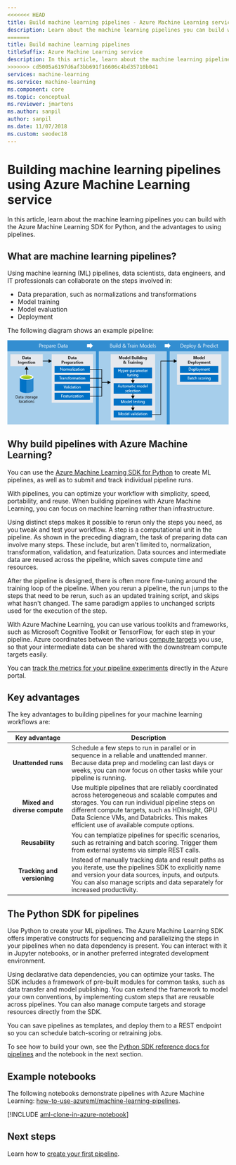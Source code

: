 ```yaml
---
<<<<<<< HEAD
title: Build machine learning pipelines - Azure Machine Learning service
description: Learn about the machine learning pipelines you can build with the Azure Machine Learning SDK for Python, and the advantages to using pipelines. Data scientists use machine learning (ML) pipelines to build, optimize, and manage their machine learning workflows.
=======
title: Build machine learning pipelines
titleSuffix: Azure Machine Learning service
description: In this article, learn about the machine learning pipelines you can build with the Azure Machine Learning SDK for Python and the advantages to using pipelines. Machine learning (ML) pipelines are used by data scientists to build, optimize, and manage their machine learning workflows.
>>>>>>> cd5005a6197d6af3bb691f16606c4bd35710b041
services: machine-learning
ms.service: machine-learning
ms.component: core
ms.topic: conceptual
ms.reviewer: jmartens
ms.author: sanpil
author: sanpil
ms.date: 11/07/2018
ms.custom: seodec18
---
```


# Building machine learning pipelines using Azure Machine Learning service

In this article, learn about the machine learning pipelines you can build with the Azure Machine Learning SDK for Python, and the advantages to using pipelines.

## What are machine learning pipelines?

Using machine learning (ML) pipelines, data scientists, data engineers, and IT professionals can collaborate on the steps involved in:
+ Data preparation, such as normalizations and transformations
+ Model training
+ Model evaluation
+ Deployment 

The following diagram shows an example pipeline:

![Machine learning pipelines in Azure Machine Learning service](./media/concept-ml-pipelines/pipelines.png)

## Why build pipelines with Azure Machine Learning?

You can use the [Azure Machine Learning SDK for Python](#the-python-sdk-for-pipelines) to create ML pipelines, as well as to submit and track individual pipeline runs.

With pipelines, you can optimize your workflow with simplicity, speed, portability, and reuse. When building pipelines with Azure Machine Learning, you can focus on machine learning rather than infrastructure.

Using distinct steps makes it possible to rerun only the steps you need, as you tweak and test your workflow. A step is a computational unit in the pipeline. As shown in the preceding diagram, the task of preparing data can involve many steps. These include, but aren't limited to, normalization, transformation, validation, and featurization. Data sources and intermediate data are reused across the pipeline, which saves compute time and resources. 

After the pipeline is designed, there is often more fine-tuning around the training loop of the pipeline. When you rerun a pipeline, the run jumps to the steps that need to be rerun, such as an updated training script, and skips what hasn't changed. The same paradigm applies to unchanged scripts used for the execution of the step. 

With Azure Machine Learning, you can use various toolkits and frameworks, such as Microsoft Cognitive Toolkit or TensorFlow, for each step in your pipeline. Azure coordinates between the various [compute targets](concept-azure-machine-learning-architecture.md) you use, so that your intermediate data can be shared with the downstream compute targets easily. 

You can [track the metrics for your pipeline experiments](https://docs.microsoft.com/azure/machine-learning/service/how-to-track-experiments) directly in the Azure portal. 

## Key advantages

The key advantages to building pipelines for your machine learning workflows are:

|Key advantage|Description|
|:-------:|-----------|
|**Unattended&nbsp;runs**|Schedule a few steps to run in parallel or in sequence in a reliable and unattended manner. Because data prep and modeling can last days or weeks, you can now focus on other tasks while your pipeline is running. |
|**Mixed and diverse compute**|Use multiple pipelines that are reliably coordinated across heterogeneous and scalable computes and storages. You can run individual pipeline steps on different compute targets, such as HDInsight, GPU Data Science VMs, and Databricks. This makes efficient use of available compute options.|
|**Reusability**|You can templatize pipelines for specific scenarios, such as retraining and batch scoring. Trigger them from external systems via simple REST calls.|
|**Tracking and versioning**|Instead of manually tracking data and result paths as you iterate, use the pipelines SDK to explicitly name and version your data sources, inputs, and outputs. You can also manage scripts and data separately for increased productivity.|

## The Python SDK for pipelines

Use Python to create your ML pipelines. The Azure Machine Learning SDK offers imperative constructs for sequencing and parallelizing the steps in your pipelines when no data dependency is present. You can interact with it in Jupyter notebooks, or in another preferred integrated development environment. 

Using declarative data dependencies, you can optimize your tasks. The SDK includes a framework of pre-built modules for common tasks, such as data transfer and model publishing. You can extend the framework to model your own conventions, by implementing custom steps that are reusable across pipelines. You can also manage compute targets and storage resources directly from the SDK.

You can save pipelines as templates, and deploy them to a REST endpoint so you can schedule batch-scoring or retraining jobs.

To see how to build your own, see the [Python SDK reference docs for pipelines](https://docs.microsoft.com/python/api/azureml-pipeline-core/?view=azure-ml-py) and the notebook in the next section.

## Example notebooks
 
The following notebooks demonstrate pipelines with Azure Machine Learning:  [how-to-use-azureml/machine-learning-pipelines](https://github.com/Azure/MachineLearningNotebooks/blob/master/how-to-use-azureml/machine-learning-pipelines).
 
[!INCLUDE [aml-clone-in-azure-notebook](../../../includes/aml-clone-for-examples.md)]

## Next steps

Learn how to [create your first pipeline](how-to-create-your-first-pipeline.md).
